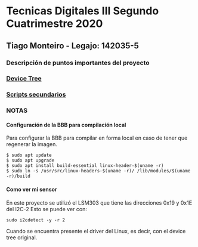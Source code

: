 # Tecnicas Digitales III Segundo Cuatrimestre 2020
	
## Tiago Monteiro - Legajo: 142035-5

### Descripción de puntos importantes del proyecto

### [Device Tree](/02_cuat/device_tree/README.md)

### [Scripts secundarios](/02_cuat/my_scripts/README.md)

### NOTAS
#### Configuración de la BBB para compilación local
Para configurar la BBB para compilar en forma local en caso de tener que regenerar la imagen.

    $ sudo apt update
    $ sudo apt upgrade
    $ sudo apt install build-essential linux-header-$(uname -r)
    $ sudo ln -s /usr/src/linux-headers-$(uname -r)/ /lib/modules/$(uname -r)/build


#### Como ver mi sensor
En este proyecto se utilizó el LSM303 que tiene las direcciones 0x19 y 0x1E del I2C-2
Esto se puede ver con:

    sudo i2cdetect -y -r 2

Cuando se encuentra presente el driver del Linux, es decir, con el device tree original.
